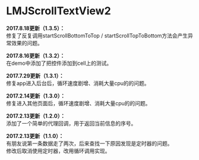 # LMJScrollTextView2

**2017.8.18更新（1.3.5）：**                                 
修复了反复调用startScrollBottomToTop / startScrollTopToBottom方法会产生异常效果的问题。                  
                     
**2017.8.16更新（1.3.2）：**                                          
在demo中添加了把控件添加到cell上的测试。           
                
**2017.7.29更新（1.3.1）：**                                                       
修复app进入后台后，循环速度剧增、消耗大量cpu的的问题。             
            
**2017.2.14更新（1.3.0）：**                         
修复进入其他页面后，循环速度剧增、消耗大量cpu的的问题。            
                
**2017.2.13更新（1.2.0）：**                             
添加了一个简单的代理回调，用于返回当前信息的序号。            
   
**2017.2.13更新（1.1.0）：**                        
有朋友说第一条数据走了两次，后来查找一下原因发现是定时器的问题。                   
修改后取消使用定时器，改用循环调用实现。              


      

                    
               
